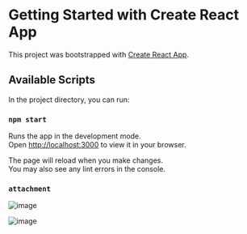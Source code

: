 # Getting Started with Create React App

This project was bootstrapped with [Create React App](https://github.com/facebook/create-react-app).

## Available Scripts

In the project directory, you can run:

### `npm start`

Runs the app in the development mode.\
Open [http://localhost:3000](http://localhost:3000) to view it in your browser.

The page will reload when you make changes.\
You may also see any lint errors in the console.

### `attachment`
![image](https://user-images.githubusercontent.com/61979736/230526639-21bf982b-0175-482d-ac7c-fe6efd708484.png)

![image](https://user-images.githubusercontent.com/61979736/230526744-536cce7a-c19b-4f74-a756-39511470e616.png)







